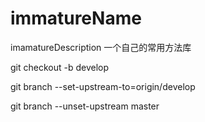 # immatureName
imamatureDescription
一个自己的常用方法库

git checkout -b develop

git branch --set-upstream-to=origin/develop

git branch --unset-upstream master
